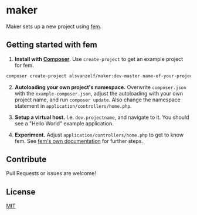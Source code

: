 # maker

Maker sets up a new project using [fem](https://github.com/lode/fem).


## Getting started with fem

1. **Install with [Composer](http://getcomposer.org/)**. Use `create-project` to get an example project for fem.

  ``` sh
  composer create-project alsvanzelf/maker:dev-master name-of-your-project
  ```

2. **Autoloading your own project's namespace.** 
  Overwrite `composer.json` with the `example-composer.json`,
  adjust the autoloading with your own project name, and run `composer update`.
  Also change the namespace statement in `application/controllers/home.php`.

3. **Setup a virtual host.**
  I.e. `dev.projectname`, and navigate to it.
  You should see a "Hello World" example application.

4. **Experiment.**
  Adjust `application/controllers/home.php` to get to know fem.
  See [fem's own documentation](https://github.com/lode/fem/wiki) for further steps.


## Contribute

Pull Requests or issues are welcome!


## License

[MIT](/LICENSE)
